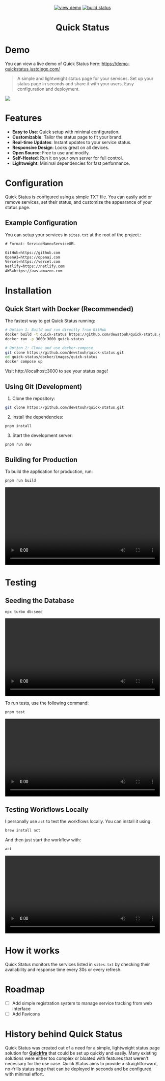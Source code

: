 <p align="center">
  <a href="https://demo-quickstatus.justdiego.com/"><img src="https://img.shields.io/badge/view-demo-brightgreen" alt="view demo"></a>
  <a href="https://github.com/dewstouh/quick-status/actions/workflows/ci.yml"><img src="https://github.com/dewstouh/quick-status/actions/workflows/ci.yml/badge.svg?branch=main" alt="build status"></a>
</p>

<h1 align="center">
Quick Status
</h1>

# Demo
You can view a live demo of Quick Status here: https://demo-quickstatus.justdiego.com/

> A simple and lightweight status page for your services. Set up your status page in seconds and share it with your users. Easy configuration and deployment.

![](https://i.imgur.com/e3UnZu9.gif)

# Features
- **Easy to Use**: Quick setup with minimal configuration.
- **Customizable**: Tailor the status page to fit your brand.
- **Real-time Updates**: Instant updates to your service status.
- **Responsive Design**: Looks great on all devices.
- **Open Source**: Free to use and modify.
- **Self-Hosted**: Run it on your own server for full control.
- **Lightweight**: Minimal dependencies for fast performance.

# Configuration
Quick Status is configured using a simple TXT file. You can easily add or remove services, set their status, and customize the appearance of your status page.

## Example Configuration
You can setup your services in `sites.txt` at the root of the project.:
```txt
# Format: ServiceName=ServiceURL

GitHub=https://github.com
OpenAI=https://openai.com
Vercel=https://vercel.com
Netlify=https://netlify.com
AWS=https://aws.amazon.com
```

# Installation

## Quick Start with Docker (Recommended)

The fastest way to get Quick Status running:

```bash
# Option 1: Build and run directly from GitHub
docker build -t quick-status https://github.com/dewstouh/quick-status.git#main:docker/images/quick-status
docker run -p 3000:3000 quick-status

# Option 2: Clone and use docker-compose
git clone https://github.com/dewstouh/quick-status.git
cd quick-status/docker/images/quick-status
docker compose up
```

Visit http://localhost:3000 to see your status page!

## Using Git (Development)

1. Clone the repository:
```bash
git clone https://github.com/dewstouh/quick-status.git
```

2. Install the dependencies:
```bash
pnpm install
```

3. Start the development server:
```bash
pnpm run dev
```

## Building for Production
To build the application for production, run:
```bash
pnpm run build
```

<video src="https://i.imgur.com/dfvDlj7.mp4" controls width="100%">
</video>

# Testing

## Seeding the Database
```
npx turbo db:seed
```
<video src="https://i.imgur.com/MbxP6nX.mp4" controls width="100%">
</video>

To run tests, use the following command:
```bash
pnpm test
```

<video src="https://i.imgur.com/7et4hsj.mp4" controls width="100%">
</video>

## Testing Workflows Locally
I personally use `act` to test the workflows locally. You can install it using:

```bash
brew install act
```

And then just start the workflow with:
```bash
act
```
<video src="https://i.imgur.com/ChvYXGa.mp4" controls width="100%">
</video>


# How it works
Quick Status monitors the services listed in `sites.txt` by checking their availability and response time every 30s or every refresh.


# Roadmap
- [ ] Add simple registration system to manage service tracking from web interface
- [ ] Add Favicons

# History behind Quick Status
Quick Status was created out of a need for a simple, lightweight status page solution for **[Quickfra](https://quickfra.com)** that could be set up quickly and easily. Many existing solutions were either too complex or bloated with features that weren't necessary for the use case. Quick Status aims to provide a straightforward, no-frills status page that can be deployed in seconds and be configured with minimal effort.

